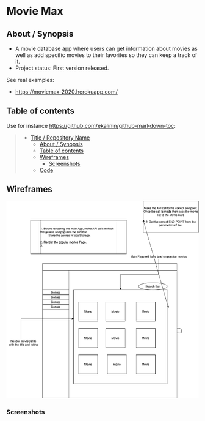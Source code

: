 # Movie Max

## About / Synopsis

* A movie database app where users can get information about movies as well as add specific movies to their favorites so they can keep a track of it. 
* Project status: First version released.

See real examples:

* <https://moviemax-2020.herokuapp.com/>

## Table of contents

Use for instance <https://github.com/ekalinin/github-markdown-toc>:

> * [Title / Repository Name](#title--repository-name)
>   * [About / Synopsis](#about--synopsis)
>   * [Table of contents](#table-of-contents)
>   * [Wireframes](#Wireframes)
>     * [Screenshots](#screenshots)
>   * [Code](#code)

## Wireframes
<img src="https://github.com/Adilkhan510/MovieMax/blob/master/MovieMax%20design-Page-1.png">

### Screenshots
